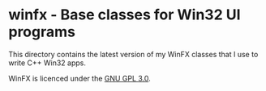 # winfx - Base classes for Win32 UI programs

This directory contains the latest version of my WinFX classes that I
use to write C++ Win32 apps.

WinFX is licenced under the [GNU GPL 3.0](LICENSE.txt).
